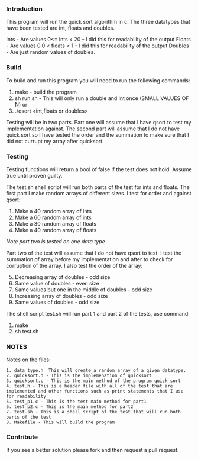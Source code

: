 ### Introduction
This program will run the quick sort algorithm in c. The three datatypes that have been tested are int, floats and doubles.

Ints - Are values 0<= ints < 20 - I did this for readablilty of the output
Floats - Are values 0.0 < floats < 1 - I did this for readability of the output
Doubles - Are just random values of doubles.

### Build
To build and run this program you will need to run the following commands:

1. make - build the program 
2. sh run.sh - This will only run a double and int once (SMALL VALUES OF N)
or 
3. ./qsort <number of elements> <int,floats or doubles>


Testing will be in two parts. Part one will assume that I have qsort to test my implementation against. The second part will assume that I do not have quick sort so I have tested the order and the summation to make sure that I did not currupt my array after quicksort.

### Testing
Testing functions will return a bool of false if the test does not hold. Assume true until proven guilty.

The test.sh shell script will run both parts of the test for ints and floats. The first part I make random arrays of different sizes. I test for order and against qsort: 

1. Make a 40 random array of ints 
2. Make a 60 random array of ints 
3. Make a 30 random array of floats 
4. Make a 40 random array of floats

*Note part two is tested on one data type*

Part two of the test will assume that I do not have qsort to test. I test the summation of array before my implementation and after to check for corruption of the array. I also test the order of the array:
 
5. Decreasing array of doubles - odd size
6. Same value of doubles - even size
7. Same values but one in the middle of doubles - odd size
8. Increasing array of doubles - odd size
9. Same values of doubles - odd size 

The shell script test.sh will run part 1 and part 2 of the tests, use command:

1. make
2. sh test.sh

### NOTES
Notes on the files:

	1. data_type.h  This will create a random array of a given datatype.
	2. quicksort.h - This is the implemenation of quicksort
	3. quicksort.c - This is the main method of the program quick sort
	4. test.h - This is a header file with all of the test that are implemented and other functions such as print statements that I use for readability
	5. test_p1.c - This is the test main method for part1
	6. test_p2.c - This is the main method for part2
	7. test.sh - This is a shell script of the test that will run both parts of the test
	8. Makefile - This will build the program

### Contribute
If you see a better solution please fork and then request a pull request. 
